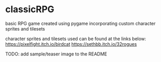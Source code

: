 # classicRPG
basic RPG game created using pygame incorporating custom character sprites and tilesets


character sprites and tilesets used can be found at the links below:
https://pixelfight.itch.io/birdcat
https://sethbb.itch.io/32rogues


TODO: add sample/teaser image to the README